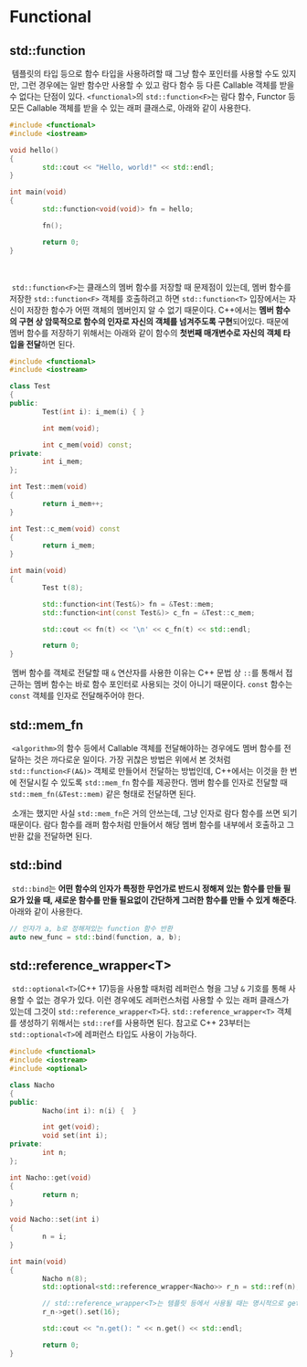 # Functional

## std::function<F>

&nbsp;템플릿의 타입 등으로 함수 타입을 사용하려할 때 그냥 함수 포인터를 사용할 수도 있지만, 그런 경우에는 일반 함수만 사용할 수 있고 람다 함수 등 다른 Callable 객체를 받을 수 없다는 단점이 있다. `<functional>`의 `std::function<F>`는 람다 함수, Functor 등 모든 Callable 객체를 받을 수 있는 래퍼 클래스로, 아래와 같이 사용한다.

```C++
#include <functional>
#include <iostream>

void hello()
{
        std::cout << "Hello, world!" << std::endl;
}

int main(void)
{
        std::function<void(void)> fn = hello;

        fn();

        return 0;
}
```
<br>

&nbsp;`std::function<F>`는 클래스의 멤버 함수를 저장할 때 문제점이 있는데, 멤버 함수를 저장한 `std::function<F>` 객체를 호출하려고 하면 `std::function<T>` 입장에서는 자신이 저장한 함수가 어떤 객체의 멤버인지 알 수 없기 때문이다. C++에서는 **멤버 함수의 구현 상 암묵적으로 함수의 인자로 자신의 객체를 넘겨주도록 구현**되어있다. 때문에 멤버 함수를 저장하기 위해서는 아래와 같이 함수의 **첫번째 매개변수로 자신의 객체 타입을 전달**하면 된다.

```C++
#include <functional>
#include <iostream>

class Test
{
public:
        Test(int i): i_mem(i) { }

        int mem(void);

        int c_mem(void) const;
private:
        int i_mem;
};

int Test::mem(void)
{
        return i_mem++;
}

int Test::c_mem(void) const
{
        return i_mem;
}

int main(void)
{
        Test t(8);

        std::function<int(Test&)> fn = &Test::mem;
        std::function<int(const Test&)> c_fn = &Test::c_mem;

        std::cout << fn(t) << '\n' << c_fn(t) << std::endl;

        return 0;
}
```

&nbsp;멤버 함수를 객체로 전달할 때 `&` 연산자를 사용한 이유는 C++ 문법 상 `::`를 통해서 접근하는 멤버 함수는 바로 함수 포인터로 사용되는 것이 아니기 때문이다. `const` 함수는 `const` 객체를 인자로 전달해주어야 한다.


## std::mem_fn

&nbsp;`<algorithm>`의 함수 등에서 Callable 객체를 전달해야하는 경우에도 멤버 함수를 전달하는 것은 까다로운 일이다. 가장 귀찮은 방법은 위에서 본 것처럼 `std::function<F(A&)>` 객체로 만들어서 전달하는 방법인데, C++에서는 이것을 한 번에 전달시킬 수 있도록 `std::mem_fn` 함수를 제공한다. 멤버 함수를 인자로 전달할 때 `std::mem_fn(&Test::mem)` 같은 형태로 전달하면 된다.


&nbsp;소개는 했지만 사실 `std::mem_fn`은 거의 안쓰는데, 그냥 인자로 람다 함수를 쓰면 되기 때문이다. 람다 함수를 래퍼 함수처럼 만들어서 해당 멤버 함수를 내부에서 호출하고 그 반환 값을 전달하면 된다.


## std::bind

&nbsp;`std::bind`는 **어떤 함수의 인자가 특정한 무언가로 반드시 정해져 있는 함수를 만들 필요가 있을 때, 새로운 함수를 만들 필요없이 간단하게 그러한 함수를 만들 수 있게 해준다**. 아래와 같이 사용한다.

```C++
// 인자가 a, b로 정해져있는 function 함수 반환
auto new_func = std::bind(function, a, b);
```


## std::reference_wrapper&lt;T>

&nbsp;`std::optional<T>`(C++ 17)등을 사용할 때처럼 레퍼런스 형을 그냥 `&` 기호를 통해 사용할 수 없는 경우가 있다. 이런 경우에도 레퍼런스처럼 사용할 수 있는 래퍼 클래스가 있는데 그것이 `std::reference_wrapper<T>`다. `std::reference_wrapper<T>` 객체를 생성하기 위해서는 `std::ref`를 사용하면 된다. 참고로 C++ 23부터는 `std::optional<T>`에 레퍼런스 타입도 사용이 가능하다.

```C++
#include <functional>
#include <iostream>
#include <optional>

class Nacho
{
public:
        Nacho(int i): n(i) {  }

        int get(void);
        void set(int i);
private:
        int n;
};

int Nacho::get(void)
{
        return n;
}

void Nacho::set(int i)
{
        n = i;
}

int main(void)
{
        Nacho n(8);
        std::optional<std::reference_wrapper<Nacho>> r_n = std::ref(n);

        // std::reference_wrapper<T>는 템플릿 등에서 사용될 때는 명시적으로 get을 통해 값을 이용해야 함.
        r_n->get().set(16);

        std::cout << "n.get(): " << n.get() << std::endl;

        return 0;
}
```
